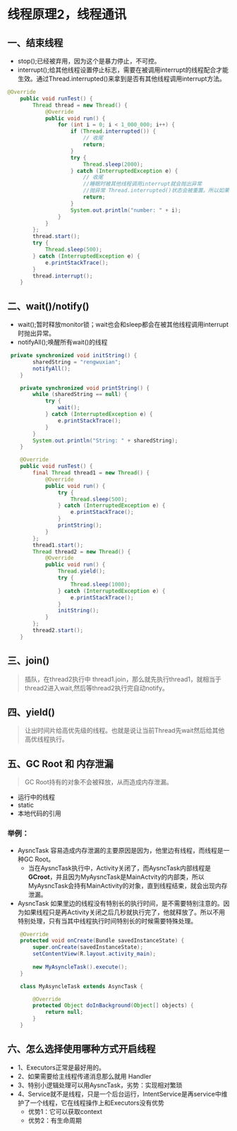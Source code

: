 # 线程原理2，线程通讯

## 一、结束线程
- stop();已经被弃用，因为这个是暴力停止，不可控。
- interrupt();给其他线程设置停止标志，需要在被调用interrupt的线程配合才能生效。通过Thread.interrupted()来拿到是否有其他线程调用interrupt方法。
```java
@Override
    public void runTest() {
        Thread thread = new Thread() {
            @Override
            public void run() {
                for (int i = 0; i < 1_000_000; i++) {
                    if (Thread.interrupted()) {
                        // 收尾
                        return;
                    }
                    try {
                        Thread.sleep(2000);
                    } catch (InterruptedException e) {
                        // 收尾
                        //睡眠时被其他线程调用interrupt就会抛出异常
                        //抛异常 Thread.interrupted()状态会被重置。所以如果不return的话，线程仍然会继续跑。
                        return;
                    }
                    System.out.println("number: " + i);
                }
            }
        };
        thread.start();
        try {
            Thread.sleep(500);
        } catch (InterruptedException e) {
            e.printStackTrace();
        }
        thread.interrupt();
    }
```
## 二、wait()/notify()
- wait();暂时释放monitor锁；wait也会和sleep都会在被其他线程调用interrupt时抛出异常。
- notifyAll();唤醒所有wait()的线程
```java
 private synchronized void initString() {
        sharedString = "rengwuxian";
        notifyAll();
    }

    private synchronized void printString() {
        while (sharedString == null) {
            try {
                wait();
            } catch (InterruptedException e) {
                e.printStackTrace();
            }
        }
        System.out.println("String: " + sharedString);
    }

    @Override
    public void runTest() {
        final Thread thread1 = new Thread() {
            @Override
            public void run() {
                try {
                    Thread.sleep(500);
                } catch (InterruptedException e) {
                    e.printStackTrace();
                }
                printString();
            }
        };
        thread1.start();
        Thread thread2 = new Thread() {
            @Override
            public void run() {
                Thread.yield();
                try {
                    Thread.sleep(1000);
                } catch (InterruptedException e) {
                    e.printStackTrace();
                }
                initString();
            }
        };
        thread2.start();
    }
```
## 三、join()
> 插队，在thread2执行中 thread1.join，那么就先执行thread1，就相当于thread2进入wait,然后等thread2执行完自动notify。
## 四、yield()
> 让出时间片给高优先级的线程。也就是说让当前Thread先wait然后给其他高优线程执行。

## 五、GC Root 和 内存泄漏
> GC Root持有的对象不会被释放，从而造成内存泄漏。

- 运行中的线程
- static
- 本地代码的引用

### 举例：
- AysncTask 容易造成内存泄漏的主要原因是因为，他里边有线程，而线程是一种GC Root。
    - 当在AysncTask执行中，Activity关闭了，而AysncTask内部线程是**GCroot**，并且因为MyAysncTask是MainActvity的内部类，所以MyAysncTask会持有MainActivity的对象，直到线程结束，就会出现内存泄漏。
- AysncTask 如果里边的线程没有特别长的执行时间，是不需要特别注意的。因为如果线程只是再Activity关闭之后几秒就执行完了，他就释放了。所以不用特别处理，只有当其中线程执行时间特别长的时候需要特殊处理。
```java
    @Override
    protected void onCreate(Bundle savedInstanceState) {
        super.onCreate(savedInstanceState);
        setContentView(R.layout.activity_main);
        
        new MyAsyncleTask().execute();
    }

    class MyAsyncleTask extends AsyncTask {

        @Override
        protected Object doInBackground(Object[] objects) {
            return null;
        }
    }
```
## 六、怎么选择使用哪种方式开启线程
- 1、Executors正常是最好用的。
- 2、如果需要给主线程传递消息那么就用 Handler
- 3、特别小逻辑处理可以用AysncTask，劣势：实现相对繁琐
- 4、Service就不是线程，只是一个后台运行，IntentService是再service中维护了一个线程，它在线程操作上和Executors没有优势
    - 优势1：它可以获取context
    - 优势2：有生命周期
    
